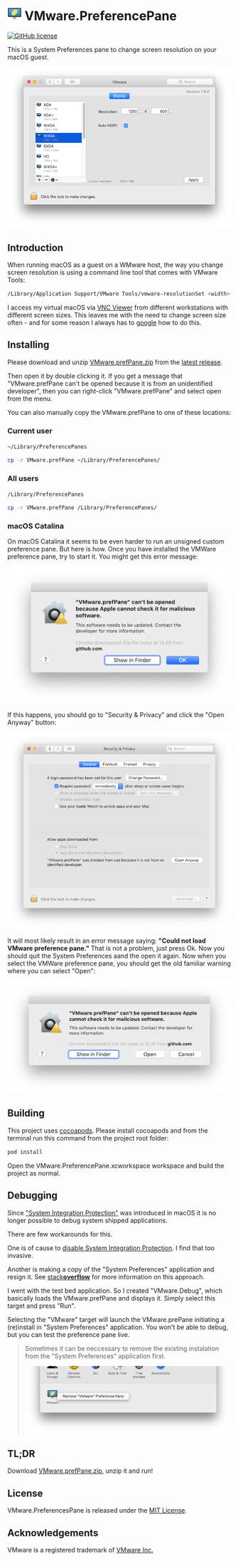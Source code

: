 # ![AppIcon](VMware/Assets.xcassets/AppIcon.appiconset/icon32.png) VMware.PreferencePane

[![GitHub license](https://img.shields.io/badge/license-MIT-blue.svg)](https://github.com/MarLoe/VMware.PreferencePane/blob/master/LICENSE)

This is a System Preferences pane to change screen resolution on your macOS guest.

![VMware.prefPane](Images/VMware.prefPane.png)

## Introduction

When running macOS as a guest on a WMware host, the way you change screen resolution is using a command line tool that comes with VMware Tools:

```bash
/Library/Application Support/VMware Tools/vmware-resolutionSet <width> <height>
```

I access my virtual macOS via [VNC Viewer](https://www.realvnc.com/en/connect/download/viewer) from different workstations with different screen sizes. This leaves me with the need to change screen size often - and for some reason I always has to [google](https://www.google.dk/search?q=vmware+osx+change+resolution) how to do this.

## Installing

Please download and unzip [VMware.prefPane.zip](https://github.com/MarLoe/VMware.PreferencePane/releases/latest/download/VMware.prefPane.zip
) from the [latest release](https://github.com/MarLoe/VMware.PreferencePane/releases/latest).

Then open it by double clicking it. If you get a message that "VMware.prefPane can't be opened because it is from an unidentified developer", then you can right-click "VMware.prefPane" and select open from the menu.

You can also manually copy the VMware.prefPane to one of these locations:

### Current user

```~/Library/PreferencePanes```

```bash
cp -r VMware.prefPane ~/Library/PreferencePanes/
```

### All users

```/Library/PreferencePanes```

```bash
cp -r VMware.prefPane /Library/PreferencePanes/
```

### **macOS** Catalina

On macOS Catalina it seems to be even harder to run an unsigned custom preference pane. But here is how. Once you have installed the VMWare preference pane, try to start it. You might get this error message:

![VMware.prefPane](Images/VMware.prefPane-Catalina01.png)

If this happens, you should go to "Security & Privacy" and click the "Open Anyway" button:

![VMware.prefPane](Images/VMware.prefPane-Catalina02.png)

It will most likely result in an error message saying:
**"Could not load VMware preference pane."** That is not a problem, just press Ok. Now you should quit the System Preferences aand the open it again. Now when you select the VMWare preference pane, you should get the old familiar warning where you can select "Open":

![VMware.prefPane](Images/VMware.prefPane-Catalina03.png)

## Building

This project uses [cocoapods](https://cocoapods.org/). Please install cocoapods and from the terminal run this command from the project root folder:

```bash
pod install
```

Open the VMware.PreferencePane.xcworkspace workspace and build the project as normal.

## Debugging

Since ["System Integration Protection"](https://developer.apple.com/library/content/documentation/Security/Conceptual/System_Integrity_Protection_Guide/Introduction/Introduction.html) was introduced in macOS it is no longer possible to debug system shipped applications.

There are few workarounds for this.

One is of cause to [disable System Integration Protection](https://developer.apple.com/library/content/documentation/Security/Conceptual/System_Integrity_Protection_Guide/ConfiguringSystemIntegrityProtection/ConfiguringSystemIntegrityProtection.html). I find that too invasive.

Another is making a copy of the "System Preferences" application and resign it. See [stack**overflow**](https://stackoverflow.com/a/40708258) for more information on this approach.

I went with the test bed application. So I created "VMware.Debug", which basically loads the VMware.prefPane and displays it. Simply select this target and press "Run".

Selecting the "VMware" target will launch the VMware.prePane initiating a (re)install in "System Preferences" application. You won't be able to debug, but you can test the preference pane live.
> Sometimes it can be neccessary to remove the existing instalation from the "System Preferences" application first.
>
>![Remove VMware Preference Pane](Images/VMware.prefPane.remove.png)

## TL;DR

Download [VMware.prefPane.zip](https://github.com/MarLoe/VMware.PreferencePane/releases/latest/download/VMware.prefPane.zip
), unzip it and run!

## License

VMware.PreferencesPane is released under the [MIT License](https://github.com/MarLoe/VMware.PreferencePane/blob/master/LICENSE).

## Acknowledgements

VMware is a registered trademark of [VMware Inc.](http://vmware.com)
